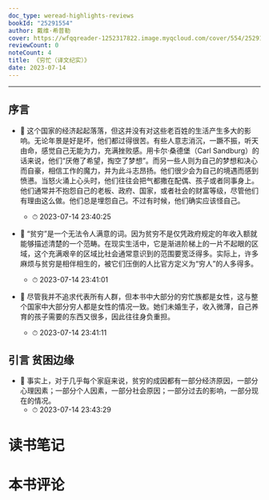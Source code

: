 ```yaml
---
doc_type: weread-highlights-reviews
bookId: "25291554"
author: 戴维·希普勒
cover: https://wfqqreader-1252317822.image.myqcloud.com/cover/554/25291554/t7_25291554.jpg
reviewCount: 0
noteCount: 4
title: 《穷忙（译文纪实）》
date: 2023-07-14
---
```


---


## 序言


- 📌 这个国家的经济起起落落，但这并没有对这些老百姓的生活产生多大的影响。无论年景是好是坏，他们都过得很苦。有些人意志消沉，一蹶不振，听天由命，感觉自己无能为力，充满挫败感。用卡尔·桑德堡（Carl Sandburg）的话来说，他们“厌倦了希望，掏空了梦想”。而另一些人则为自己的梦想和决心而自豪，相信工作的魔力，并为此斗志昂扬。他们很少会为自己的境遇而感到愤懑。当怒火涌上心头时，他们往往会把气都撒在配偶、孩子或者同事身上。他们通常并不抱怨自己的老板、政府、国家，或者社会的财富等级，尽管他们有理由这么做。他们总是埋怨自己。不过有时候，他们确实应该怪自己。 
    - ⏱ 2023-07-14 23:40:25 

- 📌 “贫穷”是一个无法令人满意的词。因为贫穷不是仅凭政府规定的年收入额就能够描述清楚的一个范畴。在现实生活中，它是渐进阶梯上的一片不起眼的区域，这个充满艰辛的区域比社会通常意识到的范围要宽泛得多。实际上，许多麻烦与贫穷是相伴相生的，被它们压倒的人比官方定义为“穷人”的人多得多。 
    - ⏱ 2023-07-14 23:41:01 

- 📌 尽管我并不追求代表所有人群，但本书中大部分的穷忙族都是女性，这与整个国家中大部分穷人都是女性的情况一致。她们未婚生子，收入微薄，自己养育的孩子需要的东西又很多，因此往往身负重担。 
    - ⏱ 2023-07-14 23:41:11 
## 引言 贫困边缘


- 📌 事实上，对于几乎每个家庭来说，贫穷的成因都有一部分经济原因，一部分心理因素；一部分个人因素，一部分社会原因；一部分过去的影响，一部分现在的情况。 
    - ⏱ 2023-07-14 23:43:29 

# 读书笔记


# 本书评论
